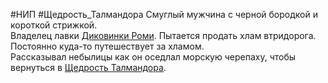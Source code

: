 #НИП #Щедрость_Талмандора 
Смуглый мужчина с черной бородкой и короткой стрижкой.  
Владелец лавки [Диковинки Роми](Диковинки%20Роми.md). Пытается продать хлам втридорога.  
Постоянно куда-то путешествует за хламом.  
Рассказывал небылицы как он оседлал морскую черепаху, чтобы вернуться в [Щедрость Талмандора](Щедрость%20Талмандора.md).